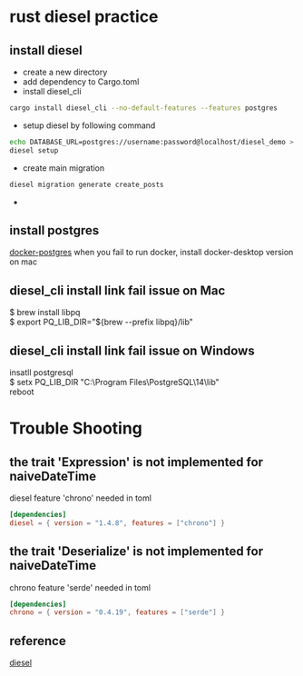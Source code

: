 # rust diesel practice

## install diesel

- create a new directory
- add dependency to Cargo.toml
- install diesel_cli  
``` bash
cargo install diesel_cli --no-default-features --features postgres
```
- setup diesel by following command
``` bash
echo DATABASE_URL=postgres://username:password@localhost/diesel_demo > .env
diesel setup
```
- create main migration
``` bash
diesel migration generate create_posts
```
- 
## install postgres

[docker-postgres](https://devinlife.com/postgresql/run-postgresql-on-docker/)
when you fail to run docker, install docker-desktop version on mac

## diesel_cli install link fail issue on Mac
$ brew install libpq  
$ export PQ_LIB_DIR="${brew --prefix libpq}/lib"

## diesel_cli install link fail issue on Windows
insatll postgresql  
$ setx PQ_LIB_DIR "C:\Program Files\PostgreSQL\14\lib"  
reboot


# Trouble Shooting

## the trait 'Expression' is not implemented for naiveDateTime
diesel feature 'chrono' needed in toml
``` toml
[dependencies]
diesel = { version = "1.4.8", features = ["chrono"] }
```

## the trait 'Deserialize' is not implemented for naiveDateTime
chrono feature 'serde' needed in toml
``` toml
[dependencies]
chrono = { version = "0.4.19", features = ["serde"] }
````

## reference

[diesel](https://diesel.rs/guides/getting-started)